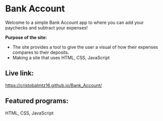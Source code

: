# Bank Account
Welcome to a simple Bank Account app to where you can add your paychecks and subtract your expenses!</p>
 
**Purpose of the site:**  
- The site provides a tool to give the user a visual of how their expenses compares to their deposits.
- Making a site that uses HTML, CSS, JavaScript

## Live link: 
https://cristobalmtz16.github.io/Bank_Account/

## Featured programs: 
HTML, CSS, JavaScript
  
